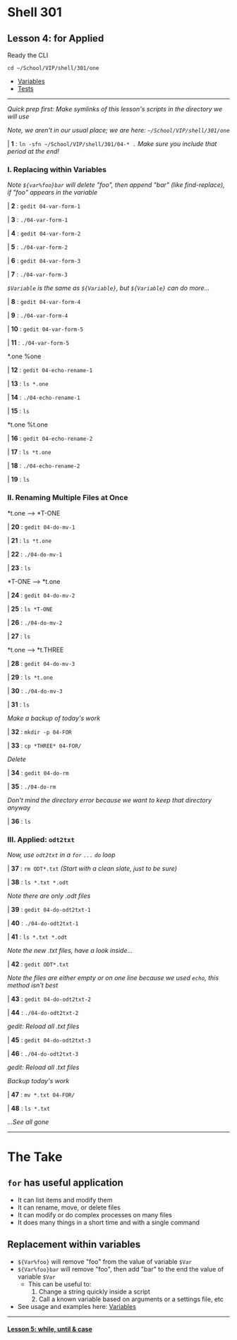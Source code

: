 # Shell 301
## Lesson 4: for Applied

Ready the CLI

`cd ~/School/VIP/shell/301/one`

- [Variables](https://github.com/inkVerb/vip/blob/master/Cheat-Sheets/Variables.md)
- [Tests](https://github.com/inkVerb/vip/blob/master/Cheat-Sheets/Tests.md)

___

*Quick prep first: Make symlinks of this lesson's scripts in the directory we will use*

*Note, we aren't in our usual place; we are here: `~/School/VIP/shell/301/one`*

| **1** : `ln -sfn ~/School/VIP/shell/301/04-* .` *Make sure you include that period at the end!*

### I. Replacing within Variables

*Note `${var%foo}bar` will delete "foo", then append "bar" (like find-replace), if "foo" appears in the variable*

| **2** : `gedit 04-var-form-1`

| **3** : `./04-var-form-1`

| **4** : `gedit 04-var-form-2`

| **5** : `./04-var-form-2`

| **6** : `gedit 04-var-form-3`

| **7** : `./04-var-form-3`

*`$Variable` is the same as `${Variable}`, but `${Variable}` can do more...*

| **8** : `gedit 04-var-form-4`

| **9** : `./04-var-form-4`

| **10** : `gedit 04-var-form-5`

| **11** : `./04-var-form-5`

*.one %one

| **12** : `gedit 04-echo-rename-1`

| **13** : `ls *.one`

| **14** : `./04-echo-rename-1`

| **15** : `ls`

*t.one %t.one

| **16** : `gedit 04-echo-rename-2`

| **17** : `ls *t.one`

| **18** : `./04-echo-rename-2`

| **19** : `ls`

### II. Renaming Multiple Files at Once

*t.one --> *T-ONE

| **20** : `gedit 04-do-mv-1`

| **21** : `ls *t.one`

| **22** : `./04-do-mv-1`

| **23** : `ls`

*T-ONE --> *t.one

| **24** : `gedit 04-do-mv-2`

| **25** : `ls *T-ONE`

| **26** : `./04-do-mv-2`

| **27** : `ls`

*t.one --> *t.THREE

| **28** : `gedit 04-do-mv-3`

| **29** : `ls *t.one`

| **30** : `./04-do-mv-3`

| **31** : `ls`

*Make a backup of today's work*

| **32** : `mkdir -p 04-FOR`

| **33** : `cp *THREE* 04-FOR/`

*Delete*

| **34** : `gedit 04-do-rm`

| **35** : `./04-do-rm`

*Don't mind the directory error because we want to keep that directory anyway*

| **36** : `ls`

### III. Applied: `odt2txt`

*Now, use `odt2txt` in a `for` `...` `do` loop*

| **37** : `rm ODT*.txt` *(Start with a clean slate, just to be sure)*

| **38** : `ls *.txt *.odt`

*Note there are only .odt files*

| **39** : `gedit 04-do-odt2txt-1`

| **40** : `./04-do-odt2txt-1`

| **41** : `ls *.txt *.odt`

*Note the new .txt files, have a look inside...*

| **42** : `gedit ODT*.txt`

*Note the files are either empty or on one line because we used `echo`, this method isn't best*

| **43** : `gedit 04-do-odt2txt-2`

| **44** : `./04-do-odt2txt-2`

*gedit: Reload all .txt files*

| **45** : `gedit 04-do-odt2txt-3`

| **46** : `./04-do-odt2txt-3`

*gedit: Reload all .txt files*

*Backup today's work*

| **47** : `mv *.txt 04-FOR/`

| **48** : `ls *.txt`

*...See all gone*

___

# The Take

## `for` has useful application
- It can list items and modify them
- It can rename, move, or delete files
- It can modify or do complex processes on many files
- It does many things in a short time and with a single command

## Replacement within variables
- `${Var%foo}` will remove "foo" from the value of variable `$Var`
- `${Var%foo}bar` will remove "foo", then add "bar" to the end the value of variable `$Var`
  - This can be useful to:
    1. Change a string quickly inside a script
    2. Call a known variable based on arguments or a settings file, etc
- See usage and examples here: [Variables](https://github.com/inkVerb/vip/blob/master/Cheat-Sheets/Variables.md)
___

#### [Lesson 5: while, until & case](https://github.com/inkVerb/vip/blob/master/301-shell/Lesson-05.md)
